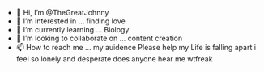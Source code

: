 - 👋 Hi, I’m @TheGreatJohnny
- 👀 I’m interested in ... finding love
- 🌱 I’m currently learning ... Biology
- 💞️ I’m looking to collaborate on ... content creation
- 📫 How to reach me ... my auidence 
Please help my Life is falling apart i feel so lonely and desperate does anyone hear me wtfreak
<!---
TheGreatJohnny/TheGreatJohnny is a ✨ special ✨ repository because its `README.md` (this file) appears on your GitHub profile.
You can click the Preview link to take a look at your changes.
--->
